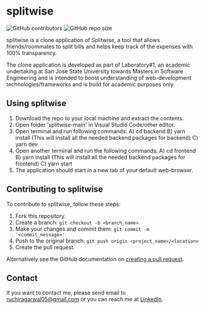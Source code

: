 # splitwise

![GitHub contributors](https://img.shields.io/github/contributors/ruchiragarwal/splitwise)
![GitHub repo size](https://img.shields.io/github/repo-size/ruchiragarwal/splitwise)


splitwise is a clone application of Splitwise, a tool that allows friends/roommates to split bills and helps keep track of the expenses with 100% transparency. 

The clone application is developed as part of Laboratory#1, an academic undertaking at San Jose State University towards Masters in Software Engineering and is intended to boost understanding of web-development technologies/frameworks and is build for academic purposes only.

## Using splitwise
1. Download the repo to your local machine and extract the contents.
2. Open folder 'splitwise-main' in Visual Studio Code/other editor.
3. Open terminal and run following commands:
   A) cd backend
   B) yarn install (This will install all the needed backend packages for backend)
   C) yarn dev
4. Open another terminal and run the following commands:
   A) cd frontend
   B) yarn install (This will install all the needed backend packages for frontend)
   C) yarn start
5. The application should start in a new tab of your default web-browser.

## Contributing to splitwise
To contribute to splitwise, follow these steps:

1. Fork this repository.
2. Create a branch: `git checkout -b <branch_name>`.
3. Make your changes and commit them: `git commit -m '<commit_message>'`
4. Push to the original branch: `git push origin <project_name>/<location>`
5. Create the pull request.

Alternatively see the GitHub documentation on [creating a pull request](https://help.github.com/en/github/collaborating-with-issues-and-pull-requests/creating-a-pull-request).

## Contact

If you want to contact me, please send email to ruchiragarwal05@gmail.com or you can reach me at [LinkedIn](https://www.linkedin.com/in/ruchir-agarwal-7b2713a7/).
